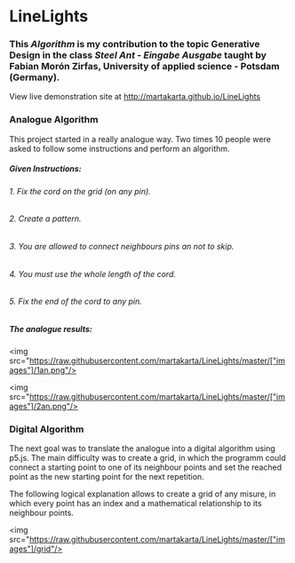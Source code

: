 # LineLights
###  This *Algorithm* is my contribution to the topic Generative Design in the class *Steel Ant - Eingabe Ausgabe* taught by Fabian Morón Zirfas, University of applied science - Potsdam (Germany).

View live demonstration site at http://martakarta.github.io/LineLights

### Analogue Algorithm
This project started in a really analogue way. Two times 10 people were asked to follow some instructions and perform an algorithm.

##### Given Instructions: 
######  1.  Fix the cord on the grid (on any pin).
######  2.  Create a pattern.
######  3.  You are allowed to connect neighbours pins an not to skip.
######  4.  You must use the whole length of the cord.
######  5.  Fix the end of the cord to any pin.

##### The analogue results:

<img src="https://raw.githubusercontent.com/martakarta/LineLights/master/["images"]/1an.png"/>

<img src="https://raw.githubusercontent.com/martakarta/LineLights/master/["images"]/2an.png"/>

### Digital Algorithm
The next goal was to translate the analogue into a digital algorithm using p5.js. The main difficulty was to create a grid, in which the programm could connect a starting point to one of its neighbour points and set the reached point as the new starting point for the next repetition.

The following logical explanation allows to create a grid of any misure, in which every point has an index and a mathematical relationship to its neighbour points.

<img src="https://raw.githubusercontent.com/martakarta/LineLights/master/["images"]/grid"/>
